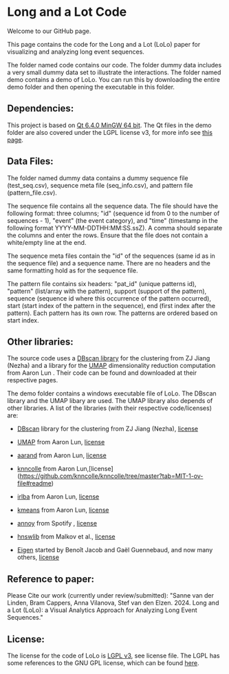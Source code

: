 # Long and a Lot Code

Welcome to our GitHub page. 

This page contains the code for the Long and a Lot (LoLo) paper for visualizing and analyzing long event sequences. 

The folder named code contains our code. The folder dummy data includes a very small dummy data set to illustrate the interactions. The folder named demo contains a demo of LoLo. You can run this by downloading
the entire demo folder and then opening the executable in this folder.   



## Dependencies:
This project is based on [Qt 6.4.0 MinGW 64 bit](https://www.qt.io/download-dev). The Qt files in the demo folder are also covered under the LGPL license v3, for more info see [this page](https://www.qt.io/product/features?license-model=lgpl-v3). 



## Data Files:
The folder named dummy data contains a dummy sequence file (test_seq.csv), sequence meta file (seq_info.csv), and pattern file (pattern_file.csv). 

The sequence file contains all the sequence data. The file should have the following format: three columns; "id" (sequence id from 0 to the number of sequences - 1), "event" (the event category), 
and "time" (timestamp in the following format YYYY-MM-DDTHH:MM:SS.ssZ). A comma should separate the columns and enter the rows. Ensure that the file does not contain a white/empty line at the end.   

The sequence meta files contain the "id" of the sequences (same id as in the sequence file) and a sequence name. There are no headers and the same formatting hold as for the sequence file.  

The pattern file contains six headers: "pat_id" (unique patterns id), "pattern" (list/array with the pattern), support (support of the pattern), sequence (sequence id where this occurrence 
of the pattern occurred), start (start index of the pattern in the sequence), end (first index after the pattern). Each pattern has its own row. The patterns are ordered based on start index. 



## Other libraries:
The source code uses a [DBscan library](https://github.com/CallmeNezha/SimpleDBSCAN) for the clustering from ZJ Jiang (Nezha)  and a library for the [UMAP](https://github.com/libscran/umappp) dimensionality reduction computation from Aaron Lun . 
Their code can be found and downloaded at their respective pages. 

The demo folder contains a windows executable file of LoLo. The DBscan library and the UMAP libary are used. The UMAP library also depends of other libraries. 
A list of the libraries (with their respective code/licenses) are:
- [DBscan](https://github.com/CallmeNezha/SimpleDBSCAN) library for the clustering from ZJ Jiang (Nezha), [license](https://rem.mit-license.org/) 

- [UMAP](https://github.com/libscran/umappp) from Aaron Lun, [license](https://github.com/libscran/umappp/blob/master/LICENSE)
- [aarand](https://github.com/LTLA/aarand/tree/master) from Aaron Lun, [license](https://github.com/LTLA/aarand/blob/master/LICENSE)
- [knncolle](https://github.com/knncolle/knncolle) from Aaron Lun,[license] (https://github.com/knncolle/knncolle/tree/master?tab=MIT-1-ov-file#readme)
- [irlba](https://github.com/LTLA/CppIrlba) from Aaron Lun, [license](https://github.com/LTLA/CppIrlba/blob/master/LICENSE)
- [kmeans](https://github.com/LTLA/CppKmeans) from Aaron Lun, [license](https://github.com/LTLA/CppKmeans?tab=MIT-1-ov-file#readme)
- [annoy](https://github.com/spotify/annoy/tree/main) from Spotify , [license](https://github.com/spotify/annoy/blob/main/LICENSE)
- [hnswlib](https://github.com/nmslib/hnswlib/tree/master) from Malkov et al., [license](https://github.com/nmslib/hnswlib/tree/master?tab=License-1-ov-file)
- [Eigen](https://gitlab.com/libeigen/eigen/-/tree/master?ref_type=heads) started by Benoît Jacob and Gaël Guennebaud, and now many others, [license](https://gitlab.com/libeigen/eigen/-/blob/master/COPYING.MPL2?ref_type=heads)



## Reference to paper:

Please Cite our work (currently under review/submitted):
"Sanne van der Linden, Bram Cappers, Anna Vilanova, Stef van den Elzen. 2024. Long and a Lot (LoLo): a Visual Analytics Approach for Analyzing Long Event Sequences." 



## License: 
The license for the code of LoLo is [LGPL v3](https://www.gnu.org/licenses/gpl-3.0.html#license-text), see license file. The LGPL has some references to the GNU GPL license, which can be found [here](https://www.gnu.org/licenses/gpl-3.0.en.html). 

